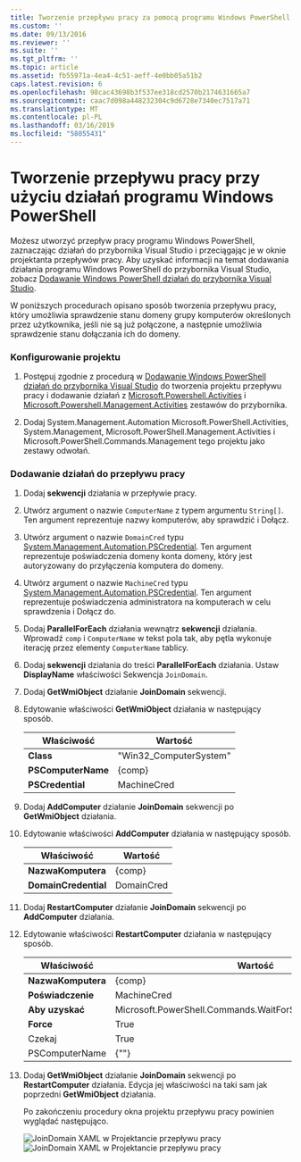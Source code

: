 ```yaml
---
title: Tworzenie przepływu pracy za pomocą programu Windows PowerShell działań | Dokumentacja firmy Microsoft
ms.custom: ''
ms.date: 09/13/2016
ms.reviewer: ''
ms.suite: ''
ms.tgt_pltfrm: ''
ms.topic: article
ms.assetid: fb55971a-4ea4-4c51-aeff-4e0bb05a51b2
caps.latest.revision: 6
ms.openlocfilehash: 98cac43698b3f537ee318cd2570b2174631665a7
ms.sourcegitcommit: caac7d098a448232304c9d6728e7340ec7517a71
ms.translationtype: MT
ms.contentlocale: pl-PL
ms.lasthandoff: 03/16/2019
ms.locfileid: "58055431"
---
```

# <a name="creating-a-workflow-with-windows-powershell-activities"></a>Tworzenie przepływu pracy przy użyciu działań programu Windows PowerShell

Możesz utworzyć przepływ pracy programu Windows PowerShell, zaznaczając działań do przybornika Visual Studio i przeciągając je w oknie projektanta przepływów pracy. Aby uzyskać informacji na temat dodawania działania programu Windows PowerShell do przybornika Visual Studio, zobacz [Dodawanie Windows PowerShell działań do przybornika Visual Studio](./adding-windows-powershell-activities-to-the-visual-studio-toolbox.md).

W poniższych procedurach opisano sposób tworzenia przepływu pracy, który umożliwia sprawdzenie stanu domeny grupy komputerów określonych przez użytkownika, jeśli nie są już połączone, a następnie umożliwia sprawdzenie stanu dołączania ich do domeny.

### <a name="setting-up-the-project"></a>Konfigurowanie projektu

1. Postępuj zgodnie z procedurą w [Dodawanie Windows PowerShell działań do przybornika Visual Studio](./adding-windows-powershell-activities-to-the-visual-studio-toolbox.md) do tworzenia projektu przepływu pracy i dodawanie działań z [Microsoft.Powershell.Activities](/dotnet/api/Microsoft.PowerShell.Activities) i [ Microsoft.Powershell.Management.Activities](/dotnet/api/Microsoft.PowerShell.Management.Activities) zestawów do przybornika.

2. Dodaj System.Management.Automation Microsoft.PowerShell.Activities, System.Management, Microsoft.PowerShell.Management.Activities i Microsoft.PowerShell.Commands.Management tego projektu jako zestawy odwołań.

### <a name="adding-activities-to-the-workflow"></a>Dodawanie działań do przepływu pracy

1. Dodaj **sekwencji** działania w przepływie pracy.

2. Utwórz argument o nazwie `ComputerName` z typem argumentu `String[]`. Ten argument reprezentuje nazwy komputerów, aby sprawdzić i Dołącz.

3. Utwórz argument o nazwie `DomainCred` typu [System.Management.Automation.PSCredential](/dotnet/api/System.Management.Automation.PSCredential). Ten argument reprezentuje poświadczenia domeny konta domeny, który jest autoryzowany do przyłączenia komputera do domeny.

4. Utwórz argument o nazwie `MachineCred` typu [System.Management.Automation.PSCredential](/dotnet/api/System.Management.Automation.PSCredential). Ten argument reprezentuje poświadczenia administratora na komputerach w celu sprawdzenia i Dołącz do.

5. Dodaj **ParallelForEach** działania wewnątrz **sekwencji** działania. Wprowadź `comp` i `ComputerName` w tekst pola tak, aby pętla wykonuje iterację przez elementy `ComputerName` tablicy.

6. Dodaj **sekwencji** działania do treści **ParallelForEach** działania. Ustaw **DisplayName** właściwości Sekwencja `JoinDomain`.

7. Dodaj **GetWmiObject** działanie **JoinDomain** sekwencji.

8. Edytowanie właściwości **GetWmiObject** działania w następujący sposób.

   |Właściwość|Wartość|
   |--------------|-----------|
   |**Class**|"Win32_ComputerSystem"|
   |**PSComputerName**|{comp}|
   |**PSCredential**|MachineCred|

9. Dodaj **AddComputer** działanie **JoinDomain** sekwencji po **GetWmiObject** działania.

10. Edytowanie właściwości **AddComputer** działania w następujący sposób.

    |Właściwość|Wartość|
    |--------------|-----------|
    |**NazwaKomputera**|{comp}|
    |**DomainCredential**|DomainCred|

11. Dodaj **RestartComputer** działanie **JoinDomain** sekwencji po **AddComputer** działania.

12. Edytowanie właściwości **RestartComputer** działania w następujący sposób.

    |Właściwość|Wartość|
    |--------------|-----------|
    |**NazwaKomputera**|{comp}|
    |**Poświadczenie**|MachineCred|
    |**Aby uzyskać**|Microsoft.PowerShell.Commands.WaitForServiceTypes.PowerShell|
    |**Force**|True|
    |Czekaj|True|
    |PSComputerName|{""}|

13. Dodaj **GetWmiObject** działanie **JoinDomain** sekwencji po **RestartComputer** działania. Edycja jej właściwości na taki sam jak poprzedni **GetWmiObject** działania.

    Po zakończeniu procedury okna projektu przepływu pracy powinien wyglądać następująco.

    ![JoinDomain XAML w Projektancie przepływu pracy](../media/joindomainworkflow.png)
    ![JoinDomain XAML w Projektancie przepływu pracy](../media/joindomainworkflow.png "JoinDomainWorkflow")